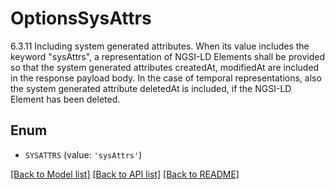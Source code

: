 # OptionsSysAttrs

6.3.11 Including system generated attributes.  When its value includes the keyword \"sysAttrs\", a representation of NGSI-LD Elements shall be  provided so that the system generated attributes createdAt, modifiedAt are included in the response  payload body. In the case of temporal representations, also the system generated attribute deletedAt  is included, if the NGSI-LD Element has been deleted. 

## Enum

* `SYSATTRS` (value: `'sysAttrs'`)

[[Back to Model list]](../README.md#documentation-for-models) [[Back to API list]](../README.md#documentation-for-api-endpoints) [[Back to README]](../README.md)


